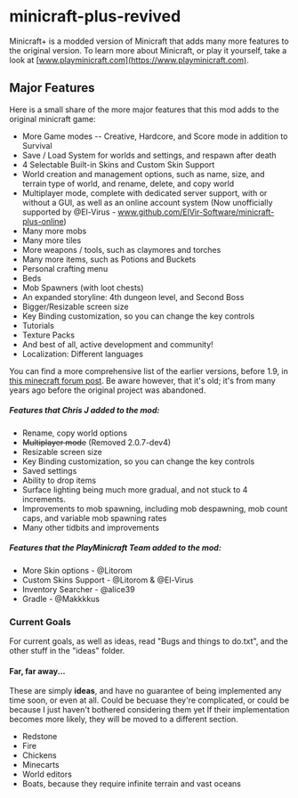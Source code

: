 # minicraft-plus-revived
Minicraft+ is a modded version of Minicraft that adds many more features to the original version. To learn more about Minicraft, or play it yourself, take a look at [www.playminicraft.com](https://www.playminicraft.com).

## Major Features
Here is a small share of the more major features that this mod adds to the original minicraft game:
* More Game modes -- Creative, Hardcore, and Score mode in addition to Survival
* Save / Load System for worlds and settings, and respawn after death
* 4 Selectable Built-in Skins and Custom Skin Support
* World creation and management options, such as name, size, and terrain type of world, and rename, delete, and copy world
* Multiplayer mode, complete with dedicated server support, with or without a GUI, as well as an online account system (Now unofficially supported by @El-Virus - www.github.com/ElVir-Software/minicraft-plus-online)
* Many more mobs
* Many more tiles
* More weapons / tools, such as claymores and torches
* Many more items, such as Potions and Buckets
* Personal crafting menu
* Beds
* Mob Spawners (with loot chests)
* An expanded storyline: 4th dungeon level, and Second Boss
* Bigger/Resizable screen size
* Key Binding customization, so you can change the key controls
* Tutorials
* Texture Packs
* And best of all, active development and community!
* Localization: Different languages

You can find a more comprehensive list of the earlier versions, before 1.9, in [this minecraft forum post](http://www.minecraftforum.net/forums/off-topic/general-gaming/452036-v1-6-minicraft-plus). Be aware however, that it's old; it's from many years ago before the original project was abandoned.

##### Features that Chris J added to the mod:
* Rename, copy world options
* ~~Multiplayer mode~~ (Removed 2.0.7-dev4)
* Resizable screen size
* Key Binding customization, so you can change the key controls
* Saved settings
* Ability to drop items
* Surface lighting being much more gradual, and not stuck to 4 increments.
* Improvements to mob spawning, including mob despawning, mob count caps, and variable mob spawning rates
* Many other tidbits and improvements

##### Features that the PlayMinicraft Team added to the mod:
* More Skin options - @Litorom
* Custom Skins Support - @Litorom & @El-Virus
* Inventory Searcher - @alice39
* Gradle - @Makkkkus

### Current Goals

For current goals, as well as ideas, read "Bugs and things to do.txt", and the other stuff in the "ideas" folder.

#### Far, far away...

These are simply **ideas**, and have no guarantee of being implemented any time soon, or even at all. Could be becuase they're complicated, or could be because I just haven't bothered considering them yet
If their implementation becomes more likely, they will be moved to a different section.

* Redstone
* Fire
* Chickens
* Minecarts
* World editors
* Boats, because they require infinite terrain and vast oceans
